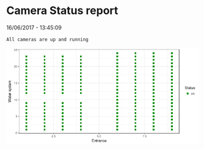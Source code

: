 Camera Status report
================
16/06/2017 - 13:45:09

    All cameras are up and running

![](camreport_files/figure-markdown_github/unnamed-chunk-2-1.png)
